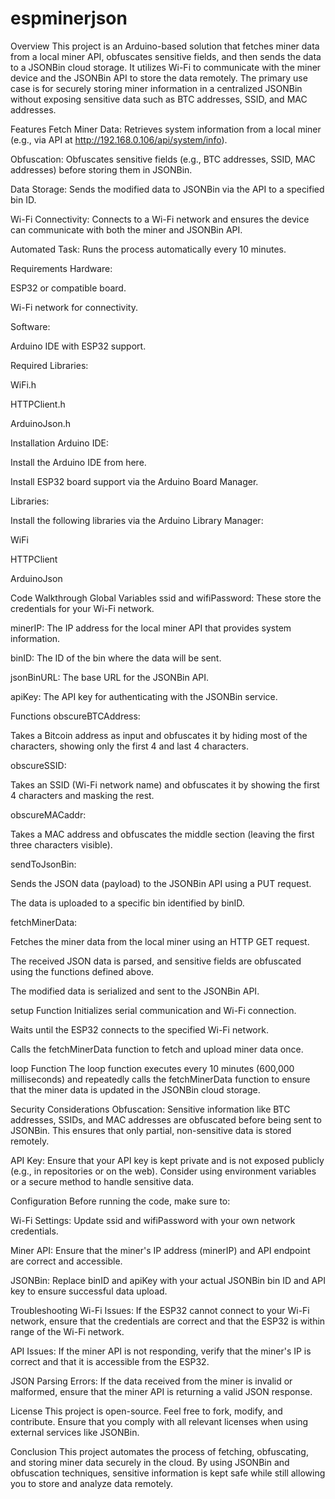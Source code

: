 # espminerjson
Overview
This project is an Arduino-based solution that fetches miner data from a local miner API, obfuscates sensitive fields, and then sends the data to a JSONBin cloud storage. It utilizes Wi-Fi to communicate with the miner device and the JSONBin API to store the data remotely. The primary use case is for securely storing miner information in a centralized JSONBin without exposing sensitive data such as BTC addresses, SSID, and MAC addresses.

Features
Fetch Miner Data: Retrieves system information from a local miner (e.g., via API at http://192.168.0.106/api/system/info).

Obfuscation: Obfuscates sensitive fields (e.g., BTC addresses, SSID, MAC addresses) before storing them in JSONBin.

Data Storage: Sends the modified data to JSONBin via the API to a specified bin ID.

Wi-Fi Connectivity: Connects to a Wi-Fi network and ensures the device can communicate with both the miner and JSONBin API.

Automated Task: Runs the process automatically every 10 minutes.

Requirements
Hardware:

ESP32 or compatible board.

Wi-Fi network for connectivity.

Software:

Arduino IDE with ESP32 support.

Required Libraries:

WiFi.h

HTTPClient.h

ArduinoJson.h

Installation
Arduino IDE:

Install the Arduino IDE from here.

Install ESP32 board support via the Arduino Board Manager.

Libraries:

Install the following libraries via the Arduino Library Manager:

WiFi

HTTPClient

ArduinoJson

Code Walkthrough
Global Variables
ssid and wifiPassword: These store the credentials for your Wi-Fi network.

minerIP: The IP address for the local miner API that provides system information.

binID: The ID of the bin where the data will be sent.

jsonBinURL: The base URL for the JSONBin API.

apiKey: The API key for authenticating with the JSONBin service.

Functions
obscureBTCAddress:

Takes a Bitcoin address as input and obfuscates it by hiding most of the characters, showing only the first 4 and last 4 characters.

obscureSSID:

Takes an SSID (Wi-Fi network name) and obfuscates it by showing the first 4 characters and masking the rest.

obscureMACaddr:

Takes a MAC address and obfuscates the middle section (leaving the first three characters visible).

sendToJsonBin:

Sends the JSON data (payload) to the JSONBin API using a PUT request.

The data is uploaded to a specific bin identified by binID.

fetchMinerData:

Fetches the miner data from the local miner using an HTTP GET request.

The received JSON data is parsed, and sensitive fields are obfuscated using the functions defined above.

The modified data is serialized and sent to the JSONBin API.

setup Function
Initializes serial communication and Wi-Fi connection.

Waits until the ESP32 connects to the specified Wi-Fi network.

Calls the fetchMinerData function to fetch and upload miner data once.

loop Function
The loop function executes every 10 minutes (600,000 milliseconds) and repeatedly calls the fetchMinerData function to ensure that the miner data is updated in the JSONBin cloud storage.

Security Considerations
Obfuscation: Sensitive information like BTC addresses, SSIDs, and MAC addresses are obfuscated before being sent to JSONBin. This ensures that only partial, non-sensitive data is stored remotely.

API Key: Ensure that your API key is kept private and is not exposed publicly (e.g., in repositories or on the web). Consider using environment variables or a secure method to handle sensitive data.

Configuration
Before running the code, make sure to:

Wi-Fi Settings: Update ssid and wifiPassword with your own network credentials.

Miner API: Ensure that the miner's IP address (minerIP) and API endpoint are correct and accessible.

JSONBin: Replace binID and apiKey with your actual JSONBin bin ID and API key to ensure successful data upload.

Troubleshooting
Wi-Fi Issues: If the ESP32 cannot connect to your Wi-Fi network, ensure that the credentials are correct and that the ESP32 is within range of the Wi-Fi network.

API Issues: If the miner API is not responding, verify that the miner's IP is correct and that it is accessible from the ESP32.

JSON Parsing Errors: If the data received from the miner is invalid or malformed, ensure that the miner API is returning a valid JSON response.

License
This project is open-source. Feel free to fork, modify, and contribute. Ensure that you comply with all relevant licenses when using external services like JSONBin.

Conclusion
This project automates the process of fetching, obfuscating, and storing miner data securely in the cloud. By using JSONBin and obfuscation techniques, sensitive information is kept safe while still allowing you to store and analyze data remotely.



